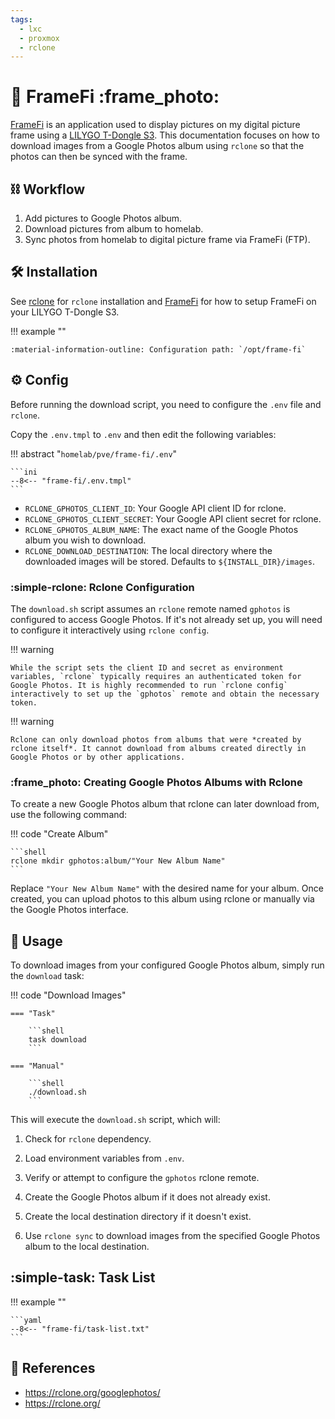 ```yaml
---
tags:
  - lxc
  - proxmox
  - rclone
---
```

# :signal_strength: FrameFi :frame_photo:

[FrameFi][1] is an application used to display pictures on my digital picture frame using a [LILYGO T-Dongle S3][2]. This documentation focuses on how to download images from a Google Photos album using `rclone` so that the photos can then be synced with the frame.

## :chains: Workflow

1. Add pictures to Google Photos album.
2. Download pictures from album to homelab.
3. Sync photos from homelab to digital picture frame via FrameFi (FTP).

## :hammer_and_wrench: Installation

See [rclone](../tools/rclone.md) for `rclone` installation and [FrameFi][1] for how to setup FrameFi on your LILYGO T-Dongle S3.

!!! example ""

    :material-information-outline: Configuration path: `/opt/frame-fi`

## :gear: Config

Before running the download script, you need to configure the `.env` file and `rclone`.

Copy the `.env.tmpl` to `.env` and then edit the following variables:

!!! abstract "`homelab/pve/frame-fi/.env`"

    ```ini
    --8<-- "frame-fi/.env.tmpl"
    ```

- `RCLONE_GPHOTOS_CLIENT_ID`: Your Google API client ID for rclone.
- `RCLONE_GPHOTOS_CLIENT_SECRET`: Your Google API client secret for rclone.
- `RCLONE_GPHOTOS_ALBUM_NAME`: The exact name of the Google Photos album you wish to download.
- `RCLONE_DOWNLOAD_DESTINATION`: The local directory where the downloaded images will be stored. Defaults to `${INSTALL_DIR}/images`.

### :simple-rclone: Rclone Configuration

The `download.sh` script assumes an `rclone` remote named `gphotos` is configured to access Google Photos. If it's not already set up, you will need to configure it interactively using `rclone config`.

!!! warning

    While the script sets the client ID and secret as environment variables, `rclone` typically requires an authenticated token for Google Photos. It is highly recommended to run `rclone config` interactively to set up the `gphotos` remote and obtain the necessary token.

!!! warning

    Rclone can only download photos from albums that were *created by rclone itself*. It cannot download from albums created directly in Google Photos or by other applications.

### :frame_photo: Creating Google Photos Albums with Rclone

To create a new Google Photos album that rclone can later download from, use the following command:

!!! code "Create Album"

    ```shell
    rclone mkdir gphotos:album/"Your New Album Name"
    ```

Replace `"Your New Album Name"` with the desired name for your album. Once created, you can upload photos to this album using rclone or manually via the Google Photos interface.

## :pencil: Usage

To download images from your configured Google Photos album, simply run the `download` task:

!!! code "Download Images"

    === "Task"
        
        ```shell
        task download
        ```

    === "Manual"

        ```shell
        ./download.sh
        ```


This will execute the `download.sh` script, which will:

1. Check for `rclone` dependency.

2. Load environment variables from `.env`.

3. Verify or attempt to configure the `gphotos` rclone remote.

4. Create the Google Photos album if it does not already exist.

5. Create the local destination directory if it doesn't exist.

6. Use `rclone sync` to download images from the specified Google Photos album to the local destination.

## :simple-task: Task List

!!! example ""

    ```yaml
    --8<-- "frame-fi/task-list.txt"
    ```

## :link: References

- <https://rclone.org/googlephotos/>
- <https://rclone.org/>

[1]: <https://nicholaswilde.io/frame-fi>
[2]: <https://lilygo.cc/products/t-dongle-s3>
